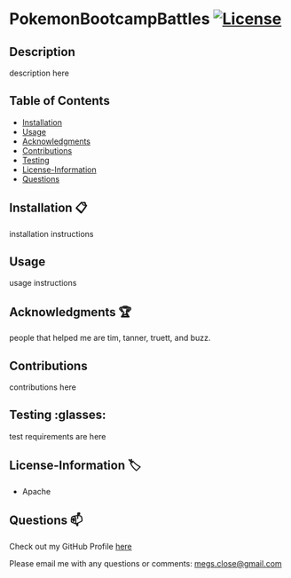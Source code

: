 # PokemonBootcampBattles [![License](https://img.shields.io/badge/License-Apache%202.0-blue.svg)](https://opensource.org/licenses/Apache-2.0)

## Description
description here

## Table of Contents
* [Installation](#Installation)
* [Usage](#Usage)
* [Acknowledgments](#Acknowledgments)
* [Contributions](#Contributions)
* [Testing](#Testing)
* [License-Information](#License-Information)
* [Questions](#Questions)

## Installation :clipboard:
installation instructions

  
## Usage
usage instructions

  
## Acknowledgments :trophy:
people that helped me are tim, tanner, truett, and buzz. 

  
## Contributions
contributions here

  
## Testing :glasses:
test requirements are here

  
## License-Information :label:
  * Apache
  
## Questions :mailbox:
Check out my GitHub Profile [here](https://github.com/MeganClo)

Please email me with any questions or comments: <megs.close@gmail.com>